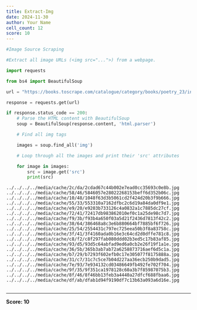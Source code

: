 ```yaml
---
title: Extract-Img
date: 2024-11-30
author: Your Name
cell_count: 12
score: 10
---
```


```python
#Image Source Scraping
```


```python
#Extract all image URLs (<img src="...">) from a webpage.
```


```python
import requests
```


```python
from bs4 import BeautifulSoup
```


```python
url = "https://books.toscrape.com/catalogue/category/books/poetry_23/index.html"
```


```python
response = requests.get(url)
```


```python
if response.status_code == 200:
    # Parse the HTML content with BeautifulSoup
    soup = BeautifulSoup(response.content, 'html.parser')
```


```python
    # Find all img tags
```


```python
    images = soup.find_all('img')
```


```python
    # Loop through all the images and print their 'src' attributes
```


```python
    for image in images:
        src = image.get('src')
        print(src)
```

    ../../../../media/cache/2c/da/2cdad67c44b002e7ead0cc35693c0e8b.jpg
    ../../../../media/cache/58/46/5846057e28022268153beff6d352b06c.jpg
    ../../../../media/cache/10/48/1048f63d3b5061cd2f424d20b3f9b666.jpg
    ../../../../media/cache/55/33/553310a7162dfbc2c6d19a84da0df9e1.jpg
    ../../../../media/cache/e9/20/e9203b733126c4a0832a1c7885dc27cf.jpg
    ../../../../media/cache/72/41/72417db983862010ef0c1a25de98c7d7.jpg
    ../../../../media/cache/f9/3b/f93b4a650f03a5d21f2436d7813f42c2.jpg
    ../../../../media/cache/38/64/386468a8c3e6b880664bf7885bf6f726.jpg
    ../../../../media/cache/25/54/2554431c797ec725eea50b3f8a83758c.jpg
    ../../../../media/cache/3f/41/3f4160ada0b16e3c64cd2d0dffe781c8.jpg
    ../../../../media/cache/c8/f2/c8f297fab080ddd02b3ed5c17b83af85.jpg
    ../../../../media/cache/93/d5/93d5c64abfad9ed6a0cb2e26f19f1a1e.jpg
    ../../../../media/cache/36/5b/365b3ab7ab72a6258873716aef6d5c1a.jpg
    ../../../../media/cache/b7/29/b7293f602efb0c17e305077f8175888a.jpg
    ../../../../media/cache/31/c7/31c7c5ce7b04d227aa36ecb250b9dad5.jpg
    ../../../../media/cache/7e/93/7e934132cd03486649fb492fe702f704.jpg
    ../../../../media/cache/9f/35/9f351ca1978128c60a3b7f85987075b3.jpg
    ../../../../media/cache/8f/46/8f46bb13feb3a4440a27dfcf688fbaa6.jpg
    ../../../../media/cache/df/ab/dfab1d94f9190df7c13b63a093a6d16e.jpg



```python

```


---
**Score: 10**

